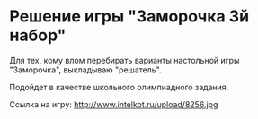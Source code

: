 Решение игры "Заморочка 3й набор"
=========================

Для тех, кому влом перебирать варианты настольной игры "Заморочка", выкладываю "решатель".

Подойдет в качестве школьного олимпиадного задания.

Ссылка на игру:
http://www.intelkot.ru/upload/8256.jpg
